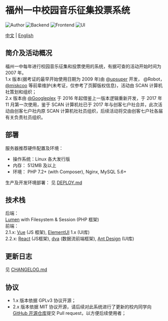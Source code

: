 # 福州一中校园音乐征集投票系统

![Author](https://img.shields.io/badge/Author-Googleplex-green.svg?style=for-the-badge "Author")
![Backend](https://img.shields.io/badge/Backend-Lumen-orange.svg?style=for-the-badge "Backend")
![Frontend](https://img.shields.io/badge/Frontend-React-blue.svg?style=for-the-badge "Author")
![UI](https://img.shields.io/badge/UI-Ant%20Design-blue.svg?style=for-the-badge "UI")

[中文](README.md) | [English](README-en.md)

## 简介及活动概况

福州一中每年进行校园音乐征集和投票使用的系统，有据可查的活动开始时间为 2007 年。  
1.x 版本(据考证的最早开始使用日期为 2009 年)由 [@upsuper](https://upsuper.org/) 开发， @Robot， [@miskcoo](https://blog.miskcoo.com/) 等前辈维护(未考证，仅参考了页脚版权信息)，活动由 SCAN 计算机社策划和组织；  
2.x 版本由 [@Googleplex](https://gpx.moe/) 于 2016 年起借鉴上一版本逻辑重新开发，于 2017 年 11 月第一次使用，鉴于 SCAN 计算机社已于 2017 年与创客七户社合并，此次活动由创客七户社内原 SCAN 计算机社社员组织，后续活动将交由创客七户社各届有关负责社员组织。

## 部署

服务器推荐硬件配置及环境：
- 操作系统：Linux 各大发行版
- 内存： 512MB 及以上
- 环境： PHP 7.2+ (with Composer), Nginx, MySQL 5.6+

生产及开发环境部署：
见 [DEPLOY.md](DEPLOY.md)

## 技术栈

后端：  
[Lumen](https://lumen.laravel.com/) with Filesystem & Session (PHP 框架)  
前端：  
2.1.x:
[Vue](https://cn.vuejs.org/) (JS 框架), [ElementUI](https://element.eleme.io/) 1.x (UI库)  
2.2.x:
[React](https://reactjs.org/) (JS框架),
[dva](https://dvajs.com/) (数据流前端框架),
[Ant Design](https://ant.design/) (UI库)


## 更新日志
见 [CHANGELOG.md](CHANGELOG.md)

## 协议

- 1.x 版本依据 GPLv3 协议开源；
- 2.x 版本依据 MIT 协议开源，请后续对此系统进行了更新的校内同学向[GitHub 开源仓库](https://github.com/y-young/f1music)提交 Pull request，以方便后续使用者；
